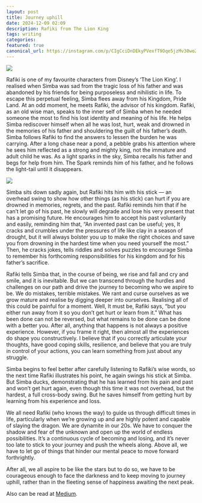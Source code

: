 ```yaml
---
layout: post
title: Journey uphill
date: 2024-12-09 02:09
description: Rafiki from The Lion King
tags: writing
categories:
featured: true
canonical_url: https://instagram.com/p/CIgCciDnDEkyPVexfT9Oqe5jzMv30wo256mnbo0/
---
```


![](https://miro.medium.com/v2/resize:fit:720/format:webp/0*WaiADQdep0uKneTU.jpeg)

Rafiki is one of my favourite characters from Disney’s ‘The Lion King’. I realised when Simba was sad from the tragic loss of his father and was abandoned by his friends for being purposeless and nihilistic in life. To escape this perpetual feeling, Simba flees away from his Kingdom, Pride Land. At an odd moment, he meets Rafiki, the advisor of his kingdom. Rafiki, as an old wise man, speaks to the inner self of Simba when he needed someone the most to find his lost identity and meaning of his life. He helps Simba rediscover himself when all he was lost, hurt, weak and drowned in the memories of his father and shouldering the guilt of his father’s death.
Simba follows Rafiki to find the answers to lessen the burden he was carrying. After a long chase near a pond, a pebble grabs his attention where he sees him reflected as a strong and mighty king, not the immature and adult child he was. As a light sparks in the sky, Simba recalls his father and begs for help from him. The Spark reminds him of his father, and he follows the light-tail until it disappears.

![](https://miro.medium.com/v2/resize:fit:624/format:webp/0*F4SwISXfPwTs16k6.jpg)

Simba sits down sadly again, but Rafiki hits him with his stick — an overhead swing to show how other things (as his stick) can hurt if you are drowned in memories, regrets, and the past. Rafiki reminds him that if he can’t let go of his past, he slowly will degrade and lose his very present that has a promising future. He encourages him to accept his past voluntarily and easily, reminding him that, “An invented past can be useful; yes, It cracks and crumbles under the pressures of life like clay in a season of drought, but it will always bolster you up to make the right choices and save you from drowning in the hardest time when you need yourself the most.” Then, he cracks jokes, tells riddles and solves puzzles to encourage Simba to remember his forthcoming responsibilities for his kingdom and for his father’s sacrifice.

Rafiki tells Simba that, in the course of being, we rise and fall and cry and smile, and it is inevitable. But we can transcend through the hurdles and challenges on our path and drive the journey to becoming who we aspire to be. We do mistakes, terrible mistakes. We rant and curse ourselves as we grow mature and realise by digging deeper into ourselves. Realising all of this could be painful for a moment. Well, It must be, Rafiki says, “but you either run away from it so you don’t get hurt or learn from it.” What has been done can not be reversed, but what remains to be done can be done with a better you.
After all, anything that happens is not always a positive experience. However, if you frame it right, then almost all the experiences do shape you constructively. I believe that if you correctly articulate your thoughts, have good coping skills, resilience, and believe that you are truly in control of your actions, you can learn something from just about any struggle.

Simba begins to feel better after carefully listening to Rafiki’s wise words, so the next time Rafiki illustrates his point, he again swings his stick at Simba. But Simba ducks, demonstrating that he has learned from his pain and past and won’t get hurt again, even though this time it was not overhead, but the hardest, a full cross-body swing. But he saves himself from getting hurt by learning from his experience and loss.

We all need Rafiki (who knows the way) to guide us through difficult times in life, particularly when we’re growing up and are highly potent and capable of slaying the dragon. We are dynamite in our 20s. We have to conquer the shadow and fear of the unknown and open up the world of endless possibilities. It’s a continuous cycle of becoming and losing, and it’s never too late to stick to your journey and push the wheels along. Above all, we have to let go of things that hinder our mental peace to move forward forthrightly.

After all, we all aspire to be like the stars but to do so, we have to be courageous enough to face the darkness and to keep moving to journey uphill, rather than in the fleeting sense of happiness awaiting the next peak.

Also can be read at [Medium](https://mishrakishan.medium.com/journey-uphill-5ffe75580945).